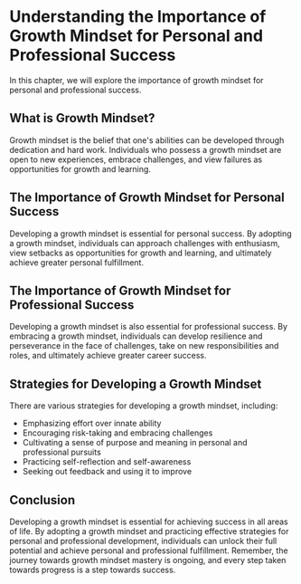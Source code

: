 Understanding the Importance of Growth Mindset for Personal and Professional Success
=============================================================================================================

In this chapter, we will explore the importance of growth mindset for personal and professional success.

What is Growth Mindset?
-----------------------

Growth mindset is the belief that one's abilities can be developed through dedication and hard work. Individuals who possess a growth mindset are open to new experiences, embrace challenges, and view failures as opportunities for growth and learning.

The Importance of Growth Mindset for Personal Success
-----------------------------------------------------

Developing a growth mindset is essential for personal success. By adopting a growth mindset, individuals can approach challenges with enthusiasm, view setbacks as opportunities for growth and learning, and ultimately achieve greater personal fulfillment.

The Importance of Growth Mindset for Professional Success
---------------------------------------------------------

Developing a growth mindset is also essential for professional success. By embracing a growth mindset, individuals can develop resilience and perseverance in the face of challenges, take on new responsibilities and roles, and ultimately achieve greater career success.

Strategies for Developing a Growth Mindset
------------------------------------------

There are various strategies for developing a growth mindset, including:

* Emphasizing effort over innate ability
* Encouraging risk-taking and embracing challenges
* Cultivating a sense of purpose and meaning in personal and professional pursuits
* Practicing self-reflection and self-awareness
* Seeking out feedback and using it to improve

Conclusion
----------

Developing a growth mindset is essential for achieving success in all areas of life. By adopting a growth mindset and practicing effective strategies for personal and professional development, individuals can unlock their full potential and achieve personal and professional fulfillment. Remember, the journey towards growth mindset mastery is ongoing, and every step taken towards progress is a step towards success.
